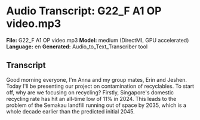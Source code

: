 # Audio Transcript: G22_F A1 OP video.mp3

**File:** G22_F A1 OP video.mp3
**Model:** medium (DirectML GPU accelerated)
**Language:** en
**Generated:** Audio_to_Text_Transcriber tool

## Transcript

 Good morning everyone, I'm Anna and my group mates, Erin and Jeshen. Today I'll be presenting our project on contamination of recyclables. To start off, why are we focusing on recycling? Firstly, Singapore's domestic recycling rate has hit an all-time low of 11% in 2024. This leads to the problem of the Semakau landfill running out of space by 2035, which is a whole decade earlier than the predicted initial 2045.
